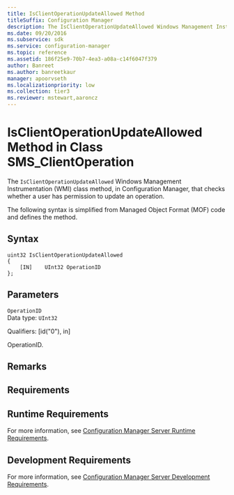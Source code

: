 ```yaml
---
title: IsClientOperationUpdateAllowed Method
titleSuffix: Configuration Manager
description: The IsClientOperationUpdateAllowed Windows Management Instrumentation (WMI) class method, in Configuration Manager, that checks whether a user has permission to update an operation. The following syntax is simplified from Managed Object Format (MOF) code and defines the method.
ms.date: 09/20/2016
ms.subservice: sdk
ms.service: configuration-manager
ms.topic: reference
ms.assetid: 186f25e9-70b7-4ea3-a08a-c14f6047f379
author: Banreet
ms.author: banreetkaur
manager: apoorvseth
ms.localizationpriority: low
ms.collection: tier3
ms.reviewer: mstewart,aaroncz 
---
```

# IsClientOperationUpdateAllowed Method in Class SMS_ClientOperation
The `IsClientOperationUpdateAllowed` Windows Management Instrumentation (WMI) class method, in Configuration Manager, that checks whether a user has permission to update an operation.   

 The following syntax is simplified from Managed Object Format (MOF) code and defines the method.  

## Syntax  

```  
uint32 IsClientOperationUpdateAllowed   
{  
    [IN]    UInt32 OperationID  
};  
```  

## Parameters  
 `OperationID`  
 Data type: `UInt32`  

 Qualifiers: [id("0"), in]  

 OperationID.    

## Remarks  

## Requirements  

## Runtime Requirements  
 For more information, see [Configuration Manager Server Runtime Requirements](../../../develop/core/reqs/server-runtime-requirements.md).  

## Development Requirements  
 For more information, see [Configuration Manager Server Development Requirements](../../../develop/core/reqs/server-development-requirements.md).
